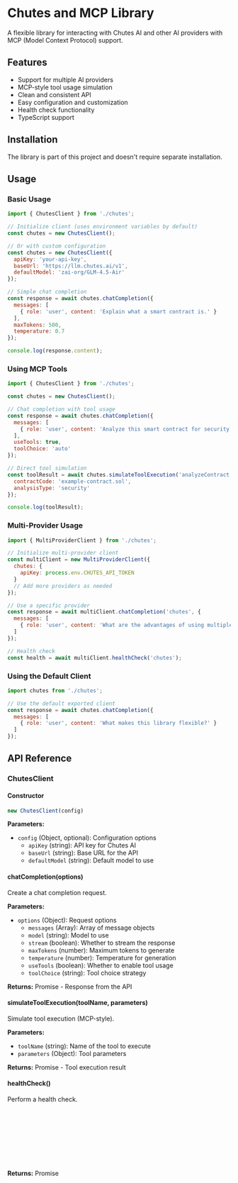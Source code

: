 # Chutes and MCP Library

A flexible library for interacting with Chutes AI and other AI providers with MCP (Model Context Protocol) support.

## Features

- Support for multiple AI providers
- MCP-style tool usage simulation
- Clean and consistent API
- Easy configuration and customization
- Health check functionality
- TypeScript support

## Installation

The library is part of this project and doesn't require separate installation.

## Usage

### Basic Usage

```javascript
import { ChutesClient } from './chutes';

// Initialize client (uses environment variables by default)
const chutes = new ChutesClient();

// Or with custom configuration
const chutes = new ChutesClient({
  apiKey: 'your-api-key',
  baseUrl: 'https://llm.chutes.ai/v1',
  defaultModel: 'zai-org/GLM-4.5-Air'
});

// Simple chat completion
const response = await chutes.chatCompletion({
  messages: [
    { role: 'user', content: 'Explain what a smart contract is.' }
  ],
  maxTokens: 500,
  temperature: 0.7
});

console.log(response.content);
```

### Using MCP Tools

```javascript
import { ChutesClient } from './chutes';

const chutes = new ChutesClient();

// Chat completion with tool usage
const response = await chutes.chatCompletion({
  messages: [
    { role: 'user', content: 'Analyze this smart contract for security issues.' }
  ],
  useTools: true,
  toolChoice: 'auto'
});

// Direct tool simulation
const toolResult = await chutes.simulateToolExecution('analyzeContract', {
  contractCode: 'example-contract.sol',
  analysisType: 'security'
});

console.log(toolResult);
```

### Multi-Provider Usage

```javascript
import { MultiProviderClient } from './chutes';

// Initialize multi-provider client
const multiClient = new MultiProviderClient({
  chutes: {
    apiKey: process.env.CHUTES_API_TOKEN
  }
  // Add more providers as needed
});

// Use a specific provider
const response = await multiClient.chatCompletion('chutes', {
  messages: [
    { role: 'user', content: 'What are the advantages of using multiple AI providers?' }
  ]
});

// Health check
const health = await multiClient.healthCheck('chutes');
```

### Using the Default Client

```javascript
import chutes from './chutes';

// Use the default exported client
const response = await chutes.chatCompletion({
  messages: [
    { role: 'user', content: 'What makes this library flexible?' }
  ]
});
```

## API Reference

### ChutesClient

#### Constructor

```javascript
new ChutesClient(config)
```

**Parameters:**
- `config` (Object, optional): Configuration options
  - `apiKey` (string): API key for Chutes AI
  - `baseUrl` (string): Base URL for the API
  - `defaultModel` (string): Default model to use

#### chatCompletion(options)

Create a chat completion request.

**Parameters:**
- `options` (Object): Request options
  - `messages` (Array): Array of message objects
  - `model` (string): Model to use
  - `stream` (boolean): Whether to stream the response
  - `maxTokens` (number): Maximum tokens to generate
  - `temperature` (number): Temperature for generation
  - `useTools` (boolean): Whether to enable tool usage
  - `toolChoice` (string): Tool choice strategy

**Returns:** Promise<Object> - Response from the API

#### simulateToolExecution(toolName, parameters)

Simulate tool execution (MCP-style).

**Parameters:**
- `toolName` (string): Name of the tool to execute
- `parameters` (Object): Tool parameters

**Returns:** Promise<Object> - Tool execution result

#### healthCheck()

Perform a health check.

**Returns:** Promise<Object> - Health status

### MultiProviderClient

#### Constructor

```javascript
new MultiProviderClient(providers)
```

**Parameters:**
- `providers` (Object): Provider configurations

#### addProvider(name, config)

Add a provider.

**Parameters:**
- `name` (string): Provider name
- `config` (Object): Provider configuration

#### getProvider(name)

Get a provider by name.

**Parameters:**
- `name` (string): Provider name

**Returns:** Object - Provider client

#### chatCompletion(providerName, options)

Execute a chat completion with a specific provider.

**Parameters:**
- `providerName` (string): Provider name
- `options` (Object): Request options

**Returns:** Promise<Object> - Response from the provider

#### healthCheck(providerName)

Execute a health check on a provider.

**Parameters:**
- `providerName` (string): Provider name

**Returns:** Promise<Object> - Health status

## Environment Variables

- `CHUTES_API_TOKEN`: API token for Chutes AI

## Examples

See `chutes.example.js` for more detailed examples of how to use the library.

## Testing

See `chutes.test.js` for test examples.

## License

MIT
